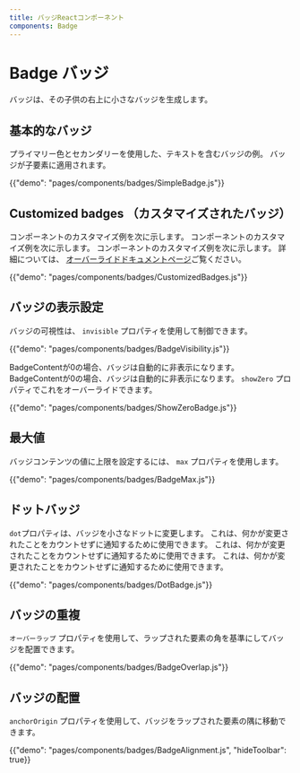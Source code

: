 ```yaml
---
title: バッジReactコンポーネント
components: Badge
---
```


# Badge バッジ

<p class="description">バッジは、その子供の右上に小さなバッジを生成します。</p>

## 基本的なバッジ

プライマリー色とセカンダリーを使用した、テキストを含むバッジの例。 バッジが子要素に適用されます。

{{"demo": "pages/components/badges/SimpleBadge.js"}}

## Customized badges （カスタマイズされたバッジ）

コンポーネントのカスタマイズ例を次に示します。 コンポーネントのカスタマイズ例を次に示します。 コンポーネントのカスタマイズ例を次に示します。 詳細については、 [オーバーライドドキュメントページ](/customization/components/)ご覧ください。

{{"demo": "pages/components/badges/CustomizedBadges.js"}}

## バッジの表示設定

バッジの可視性は、 `invisible` プロパティを使用して制御できます。

{{"demo": "pages/components/badges/BadgeVisibility.js"}}

BadgeContentが0の場合、バッジは自動的に非表示になります。 BadgeContentが0の場合、バッジは自動的に非表示になります。 `showZero` プロパティでこれをオーバーライドできます。

{{"demo": "pages/components/badges/ShowZeroBadge.js"}}

## 最大値

バッジコンテンツの値に上限を設定するには、 `max` プロパティを使用します。

{{"demo": "pages/components/badges/BadgeMax.js"}}

## ドットバッジ

`dot`プロパティは、バッジを小さなドットに変更します。 これは、何かが変更されたことをカウントせずに通知するために使用できます。 これは、何かが変更されたことをカウントせずに通知するために使用できます。 これは、何かが変更されたことをカウントせずに通知するために使用できます。

{{"demo": "pages/components/badges/DotBadge.js"}}

## バッジの重複

`オーバーラップ` プロパティを使用して、ラップされた要素の角を基準にしてバッジを配置できます。

{{"demo": "pages/components/badges/BadgeOverlap.js"}}

## バッジの配置

`anchorOrigin` プロパティを使用して、バッジをラップされた要素の隅に移動できます。

{{"demo": "pages/components/badges/BadgeAlignment.js", "hideToolbar": true}}